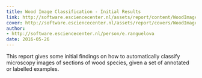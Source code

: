 ```yaml
---
title: Wood Image Classification - Initial Results
link: http://software.esciencecenter.nl/assets/report/content/WoodImageClassificationInitialResults.pdf
cover: http://software.esciencecenter.nl/assets/report/covers/WoodImageClassificationInitialResults-cover.png
author:
- http://software.esciencecenter.nl/person/e.ranguelova
date: 2016-05-26
---
```

This report gives some initial findings on how to automatically classify microscopy images of sections of wood species, given a set of annotated or labelled examples.
